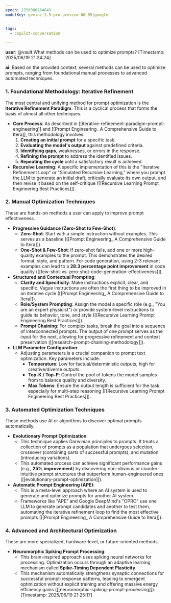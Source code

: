 ```yaml
---
epoch: 1750386264643
modelKey: gemini-2.5-pro-preview-06-05|google


tags:
  - copilot-conversation

---
```


**user**: @vault What methods can be used to optimize prompts?
[Timestamp: 2025/06/19 21:24:24]

**ai**: Based on the provided context, several methods can be used to optimize prompts, ranging from foundational manual processes to advanced automated techniques.

### 1. Foundational Methodology: Iterative Refinement

The most central and unifying method for prompt optimization is the **Iterative Refinement Paradigm**. This is a cyclical process that forms the basis of almost all other techniques.

*   **Core Process**: As described in [[iterative-refinement-paradigm-prompt-engineering]] and [[Prompt Engineering_ A Comprehensive Guide to Itera]], this methodology involves:
    1.  **Creating an initial prompt** for a specific task.
    2.  **Evaluating the model's output** against predefined criteria.
    3.  **Identifying gaps**, weaknesses, or errors in the response.
    4.  **Refining the prompt** to address the identified issues.
    5.  **Repeating the cycle** until a satisfactory result is achieved.
*   **Recursive Learning**: A specific implementation of this is the "Iterative Refinement Loop" or "Simulated Recursive Learning," where you prompt the LLM to generate an initial draft, critically evaluate its own output, and then revise it based on the self-critique ([[Recursive Learning Prompt Engineering Best Practices]]).

### 2. Manual Optimization Techniques

These are hands-on methods a user can apply to improve prompt effectiveness.

*   **Progressive Guidance (Zero-Shot to Few-Shot)**:
    *   **Zero-Shot**: Start with a simple instruction without examples. This serves as a baseline ([[Prompt Engineering_ A Comprehensive Guide to Itera]]).
    *   **One-Shot & Few-Shot**: If zero-shot fails, add one or more high-quality examples to the prompt. This demonstrates the desired format, style, and pattern. For code generation, using 2-3 relevant examples can lead to a **28.3 percentage point improvement** in code quality ([[few-shot-vs-zero-shot-code-generation-effectiveness]]).
*   **Structured and Contextual Prompting**:
    *   **Clarity and Specificity**: Make instructions explicit, clear, and specific. Vague instructions are often the first thing to be improved in an iterative cycle ([[Prompt Engineering_ A Comprehensive Guide to Itera]]).
    *   **Role/System Prompting**: Assign the model a specific role (e.g., "You are an expert physicist") or provide system-level instructions to guide its behavior, tone, and style ([[Recursive Learning Prompt Engineering Best Practices]]).
    *   **Prompt Chaining**: For complex tasks, break the goal into a sequence of interconnected prompts. The output of one prompt serves as the input for the next, allowing for progressive refinement and context preservation ([[research-prompt-chaining-methodology]]).
*   **LLM Parameter Configuration**:
    *   Adjusting parameters is a crucial companion to prompt text optimization. Key parameters include:
        *   **Temperature**: Low for factual/deterministic outputs, high for creative/diverse outputs.
        *   **Top-K / Top-P**: Control the pool of tokens the model samples from to balance quality and diversity.
        *   **Max Tokens**: Ensure the output length is sufficient for the task, especially for multi-step reasoning ([[Recursive Learning Prompt Engineering Best Practices]]).

### 3. Automated Optimization Techniques

These methods use AI or algorithms to discover optimal prompts automatically.

*   **Evolutionary Prompt Optimization**:
    *   This technique applies Darwinian principles to prompts. It treats a collection of prompts as a population that undergoes selection, crossover (combining parts of successful prompts), and mutation (introducing variations).
    *   This automated process can achieve significant performance gains (e.g., **25% improvement**) by discovering non-obvious or counter-intuitive prompt structures that outperform human-engineered ones ([[evolutionary-prompt-optimization]]).
*   **Automatic Prompt Engineering (APE)**:
    *   This is a meta-level approach where an AI system is used to generate and optimize prompts for another AI system.
    *   Frameworks like "APE" and Google DeepMind's "OPRO" use one LLM to generate prompt candidates and another to test them, automating the iterative refinement loop to find the most effective prompts ([[Prompt Engineering_ A Comprehensive Guide to Itera]]).

### 4. Advanced and Architectural Optimization

These are more specialized, hardware-level, or future-oriented methods.

*   **Neuromorphic Spiking Prompt Processing**:
    *   This brain-inspired approach uses spiking neural networks for processing. Optimization occurs through an adaptive learning mechanism called **Spike-Timing Dependent Plasticity**.
    *   This mechanism automatically strengthens synaptic connections for successful prompt-response patterns, leading to emergent optimization without explicit training and offering massive energy efficiency gains ([[neuromorphic-spiking-prompt-processing]]).
[Timestamp: 2025/06/19 21:25:17]